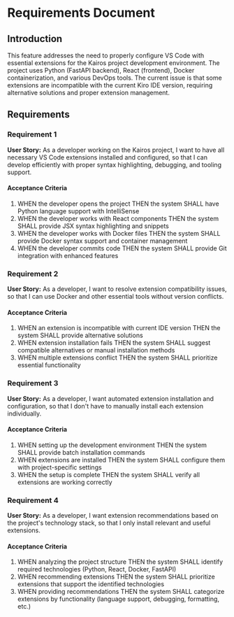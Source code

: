 # Requirements Document

## Introduction

This feature addresses the need to properly configure VS Code with essential extensions for the Kairos project development environment. The project uses Python (FastAPI backend), React (frontend), Docker containerization, and various DevOps tools. The current issue is that some extensions are incompatible with the current Kiro IDE version, requiring alternative solutions and proper extension management.

## Requirements

### Requirement 1

**User Story:** As a developer working on the Kairos project, I want to have all necessary VS Code extensions installed and configured, so that I can develop efficiently with proper syntax highlighting, debugging, and tooling support.

#### Acceptance Criteria

1. WHEN the developer opens the project THEN the system SHALL have Python language support with IntelliSense
2. WHEN the developer works with React components THEN the system SHALL provide JSX syntax highlighting and snippets
3. WHEN the developer works with Docker files THEN the system SHALL provide Docker syntax support and container management
4. WHEN the developer commits code THEN the system SHALL provide Git integration with enhanced features

### Requirement 2

**User Story:** As a developer, I want to resolve extension compatibility issues, so that I can use Docker and other essential tools without version conflicts.

#### Acceptance Criteria

1. WHEN an extension is incompatible with current IDE version THEN the system SHALL provide alternative solutions
2. WHEN extension installation fails THEN the system SHALL suggest compatible alternatives or manual installation methods
3. WHEN multiple extensions conflict THEN the system SHALL prioritize essential functionality

### Requirement 3

**User Story:** As a developer, I want automated extension installation and configuration, so that I don't have to manually install each extension individually.

#### Acceptance Criteria

1. WHEN setting up the development environment THEN the system SHALL provide batch installation commands
2. WHEN extensions are installed THEN the system SHALL configure them with project-specific settings
3. WHEN the setup is complete THEN the system SHALL verify all extensions are working correctly

### Requirement 4

**User Story:** As a developer, I want extension recommendations based on the project's technology stack, so that I only install relevant and useful extensions.

#### Acceptance Criteria

1. WHEN analyzing the project structure THEN the system SHALL identify required technologies (Python, React, Docker, FastAPI)
2. WHEN recommending extensions THEN the system SHALL prioritize extensions that support the identified technologies
3. WHEN providing recommendations THEN the system SHALL categorize extensions by functionality (language support, debugging, formatting, etc.)